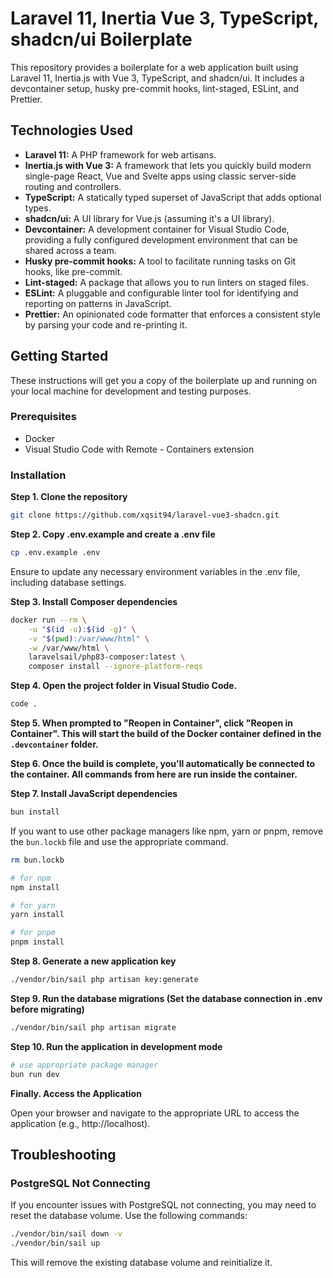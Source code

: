 # Laravel 11, Inertia Vue 3, TypeScript, shadcn/ui Boilerplate

This repository provides a boilerplate for a web application built using Laravel 11, Inertia.js with Vue 3, TypeScript, and shadcn/ui. It includes a devcontainer setup, husky pre-commit hooks, lint-staged, ESLint, and Prettier.

## Technologies Used

- **Laravel 11:** A PHP framework for web artisans.
- **Inertia.js with Vue 3:** A framework that lets you quickly build modern single-page React, Vue and Svelte apps using classic server-side routing and controllers.
- **TypeScript:** A statically typed superset of JavaScript that adds optional types.
- **shadcn/ui:** A UI library for Vue.js (assuming it's a UI library).
- **Devcontainer:** A development container for Visual Studio Code, providing a fully configured development environment that can be shared across a team.
- **Husky pre-commit hooks:** A tool to facilitate running tasks on Git hooks, like pre-commit.
- **Lint-staged:** A package that allows you to run linters on staged files.
- **ESLint:** A pluggable and configurable linter tool for identifying and reporting on patterns in JavaScript.
- **Prettier:** An opinionated code formatter that enforces a consistent style by parsing your code and re-printing it.

## Getting Started

These instructions will get you a copy of the boilerplate up and running on your local machine for development and testing purposes.

### Prerequisites

- Docker
- Visual Studio Code with Remote - Containers extension

### Installation

**Step 1. Clone the repository**

```bash
git clone https://github.com/xqsit94/laravel-vue3-shadcn.git
```

**Step 2. Copy .env.example and create a .env file**

```bash
cp .env.example .env
```
Ensure to update any necessary environment variables in the .env file, including database settings.

**Step 3. Install Composer dependencies**

```bash
docker run --rm \
    -u "$(id -u):$(id -g)" \
    -v "$(pwd):/var/www/html" \
    -w /var/www/html \
    laravelsail/php83-composer:latest \
    composer install --ignore-platform-reqs
```

**Step 4. Open the project folder in Visual Studio Code.**

```bash
code .
```

**Step 5. When prompted to "Reopen in Container", click "Reopen in Container". This will start the build of the Docker container defined in the `.devcontainer` folder.**

**Step 6. Once the build is complete, you'll automatically be connected to the container. All commands from here are run inside the container.**

**Step 7. Install JavaScript dependencies**

```bash
bun install
```
If you want to use other package managers like npm, yarn or pnpm, remove the `bun.lockb` file and use the appropriate command.
```bash
rm bun.lockb

# for npm
npm install

# for yarn
yarn install

# for pnpm
pnpm install
```

**Step 8. Generate a new application key**

```bash
./vendor/bin/sail php artisan key:generate
```

**Step 9. Run the database migrations (Set the database connection in .env before migrating)**

```bash
./vendor/bin/sail php artisan migrate
```

**Step 10. Run the application in development mode**

```bash
# use appropriate package manager
bun run dev
```

**Finally. Access the Application**

Open your browser and navigate to the appropriate URL to access the application (e.g., http://localhost).

## Troubleshooting

### PostgreSQL Not Connecting

If you encounter issues with PostgreSQL not connecting, you may need to reset the database volume. Use the following commands:

```bash
./vendor/bin/sail down -v
./vendor/bin/sail up
```

This will remove the existing database volume and reinitialize it.
